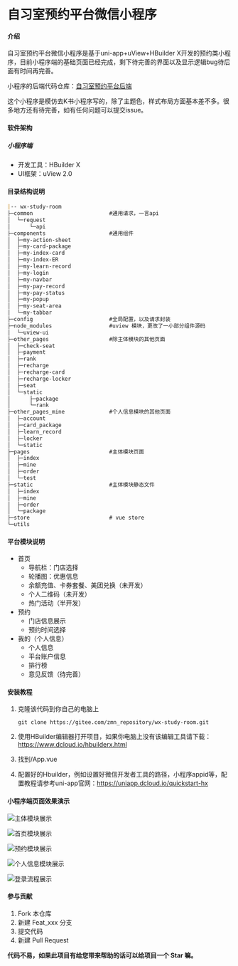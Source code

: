 # 自习室预约平台微信小程序

#### 介绍
自习室预约平台微信小程序是基于uni-app+uView+HBuilder X开发的预约类小程序，目前小程序端的基础页面已经完成，剩下待完善的界面以及显示逻辑bug待后面有时间再完善。

小程序的后端代码仓库：[自习室预约平台后端](https://gitee.com/zmn_repository/study-room-vue.git)

这个小程序是模仿去K书小程序写的，除了主题色，样式布局方面基本差不多。很多地方还有待完善，如有任何问题可以提交issue。

#### 软件架构
##### 小程序端

- 开发工具：HBuilder X
- UI框架：uView 2.0

#### 目录结构说明

``` markdown
|-- wx-study-room
├─common						#通用请求，一言api
│  └─request
│      └─api
├─components					#通用组件
│  ├─my-action-sheet
│  ├─my-card-package
│  ├─my-index-card
│  ├─my-index-ER
│  ├─my-learn-record
│  ├─my-login
│  ├─my-navbar
│  ├─my-pay-record
│  ├─my-pay-status
│  ├─my-popup
│  ├─my-seat-area
│  └─my-tabbar
├─config						#全局配置，以及请求封装
├─node_modules					#uview 模块，更改了一小部分组件源码
│  └─uview-ui
├─other_pages					#除主体模块的其他页面
│  ├─check-seat
│  ├─payment
│  ├─rank
│  ├─recharge
│  ├─recharge-card
│  ├─recharge-locker
│  ├─seat
│  └─static
│      ├─package
│      └─rank
├─other_pages_mine				#个人信息模块的其他页面
│  ├─account
│  ├─card_package
│  ├─learn_record
│  ├─locker
│  └─static
├─pages							#主体模块页面
│  ├─index
│  ├─mine
│  ├─order
│  └─test
├─static						#主体模块静态文件
│  ├─index
│  ├─mine
│  ├─order
│  └─package
├─store							# vue store
└─utils
```

#### 平台模块说明

- 首页
  - 导航栏：门店选择
  - 轮播图：优惠信息
  - 余额充值、卡券套餐、美团兑换（未开发）
  - 个人二维码（未开发）
  - 热门活动（半开发）
- 预约
  - 门店信息展示
  - 预约时间选择
- 我的（个人信息）
  - 个人信息
  - 平台账户信息
  - 排行榜
  - 意见反馈（待完善）


#### 安装教程

1. 克隆该代码到你自己的电脑上

   ``` 
   git clone https://gitee.com/zmn_repository/wx-study-room.git
   ```

2.  使用HBuilder编辑器打开项目，如果你电脑上没有该编辑工具请下载：https://www.dcloud.io/hbuilderx.html

3.  找到/App.vue

4.  配置好的Hbuilder，例如设置好微信开发者工具的路径，小程序appid等，配置教程请参考uni-app官网：https://uniapp.dcloud.io/quickstart-hx

#### 小程序端页面效果演示

![主体模块展示](https://gitee.com/peacefulCC/images/blob/master/images/wx_study_room/%E4%B8%BB%E4%BD%93%E6%A8%A1%E5%9D%97%E5%B1%95%E7%A4%BA.png)

![首页模块展示](https://gitee.com/peacefulCC/images/raw/master/images/wx_study_room/%E9%A6%96%E9%A1%B5%E6%A8%A1%E5%9D%97.png)

![预约模块展示](https://gitee.com/peacefulCC/images/raw/master/images/wx_study_room/%E9%A2%84%E7%BA%A6%E6%A8%A1%E5%9D%97.png)

![个人信息模块展示](https://gitee.com/peacefulCC/images/raw/master/images/wx_study_room/%E4%B8%AA%E4%BA%BA%E4%BF%A1%E6%81%AF.png)

![登录流程展示](https://gitee.com/peacefulCC/images/raw/master/images/wx_study_room/%E7%99%BB%E5%BD%95%E6%A8%A1%E5%9D%97.png)

#### 参与贡献

1.  Fork 本仓库
2.  新建 Feat_xxx 分支
3.  提交代码
4.  新建 Pull Request

**代码不易，如果此项目有给您带来帮助的话可以给项目一个 Star 嘛。**
